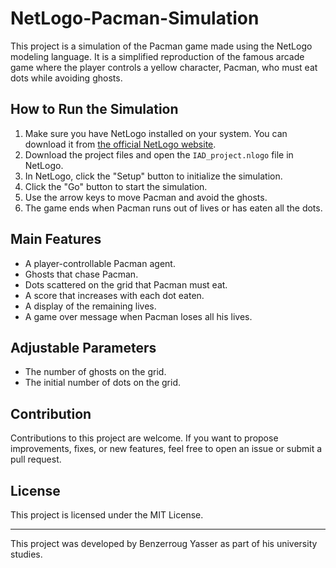 # NetLogo-Pacman-Simulation

This project is a simulation of the Pacman game made using the NetLogo modeling language. It is a simplified reproduction of the famous arcade game where the player controls a yellow character, Pacman, who must eat dots while avoiding ghosts.

## How to Run the Simulation

1. Make sure you have NetLogo installed on your system. You can download it from [the official NetLogo website](https://ccl.northwestern.edu/netlogo/download.shtml).
2. Download the project files and open the `IAD_project.nlogo` file in NetLogo.
3. In NetLogo, click the "Setup" button to initialize the simulation.
4. Click the "Go" button to start the simulation.
5. Use the arrow keys to move Pacman and avoid the ghosts.
6. The game ends when Pacman runs out of lives or has eaten all the dots.

## Main Features

- A player-controllable Pacman agent.
- Ghosts that chase Pacman.
- Dots scattered on the grid that Pacman must eat.
- A score that increases with each dot eaten.
- A display of the remaining lives.
- A game over message when Pacman loses all his lives.

## Adjustable Parameters

- The number of ghosts on the grid.
- The initial number of dots on the grid.

## Contribution

Contributions to this project are welcome. If you want to propose improvements, fixes, or new features, feel free to open an issue or submit a pull request.

## License

This project is licensed under the MIT License.

---

This project was developed by Benzerroug Yasser as part of his university studies.
